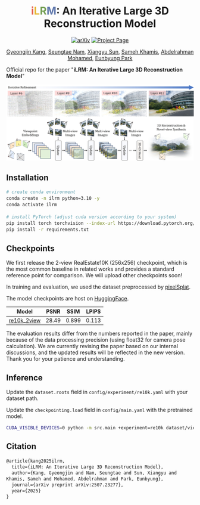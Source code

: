 <div align="center">
<h1><span style="color: rgb(230, 100, 80);">i</span><span style="color: rgb(230, 183, 53);">L</span><span style="color: rgb(117, 160, 85);">R</span><span style="color: rgb(96, 120, 172);">M</span>: An Iterative Large 3D Reconstruction Model</h1>

<a href="https://arxiv.org/abs/2507.23277"><img src="https://img.shields.io/badge/arXiv-2507.23277-b31b1b" alt="arXiv"></a>
<a href="https://gynjn.github.io/iLRM/"><img src="https://img.shields.io/badge/Project_Page-green" alt="Project Page"></a>

[Gyeongjin Kang](https://gynjn.github.io/info/), [Seungtae Nam](https://github.com/stnamjef), [Xiangyu Sun](https://scholar.google.com/citations?user=VLzxTrAAAAAJ&hl=ko&oi=ao), [Sameh Khamis](https://www.samehkhamis.com), [Abdelrahman Mohamed](https://www.cs.toronto.edu/~asamir/), [Eunbyung Park](https://silverbottlep.github.io/index.html)
</div>

Official repo for the paper "**iLRM: An Iterative Large 3D Reconstruction Model**"

![Teaser Image](/assets//teaser.jpg)

## Installation

```bash
# create conda environment
conda create -n ilrm python=3.10 -y
conda activate ilrm

# install PyTorch (adjust cuda version according to your system)
pip install torch torchvision --index-url https://download.pytorch.org/whl/cu118
pip install -r requirements.txt
```


## Checkpoints
We first release the 2-view RealEstate10K (256x256) checkpoint, which is the most common baseline in related works and provides a standard reference point for comparison. We will upload other checkpoints soon!

In training and evaluation, we used the dataset preprocessed by [pixelSplat](https://github.com/dcharatan/pixelsplat).


The model checkpoints are host on [HuggingFace](https://huggingface.co/Gynjn/iLRM/tree/main).

| Model | PSNR  | SSIM  | LPIPS |
| ----- | ----- | ----- | ----- |
| [re10k_2view](https://huggingface.co/Gynjn/iLRM/resolve/main/re10k_2view.ckpt?download=true) | 28.49 | 0.899 | 0.113 |

The evaluation results differ from the numbers reported in the paper, mainly because of the data processing precision (using float32 for camera pose calculation). We are currently revising the paper based on our internal discussions, and the updated results will be reflected in the new version. Thank you for your patience and understanding.


## Inference

Update the `dataset.roots` field in `config/experiment/re10k.yaml` with your dataset path.

Update the `checkpointing.load` field in `config/main.yaml` with the pretrained model.

```bash
CUDA_VISIBLE_DEVICES=0 python -m src.main +experiment=re10k dataset/view_sampler=evaluation dataset.view_sampler.index_path=assets/evaluation_index_re10k.json
```

## Citation

```
@article{kang2025ilrm,
  title={iLRM: An Iterative Large 3D Reconstruction Model},
  author={Kang, Gyeongjin and Nam, Seungtae and Sun, Xiangyu and Khamis, Sameh and Mohamed, Abdelrahman and Park, Eunbyung},
  journal={arXiv preprint arXiv:2507.23277},
  year={2025}
}
```
